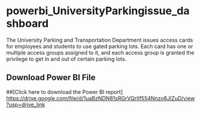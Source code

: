 # powerbi_UniversityParkingissue_dashboard
The University Parking and Transportation Department issues access cards for employees and students to use gated parking lots. Each card has one or multiple access groups assigned to it, and each access group is granted the privilege to get in and out of certain parking lots.
## Download Power BI File
##[Click here to download the Power BI report]
https://drive.google.com/file/d/1uaBzNDN81sRGrVQrIlf554Nnzo6JIZuD/view?usp=drive_link
